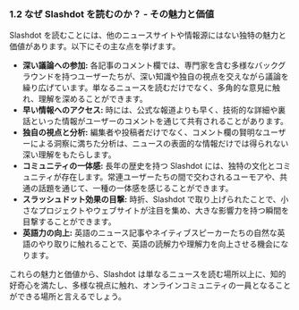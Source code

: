 ### 1.2 なぜ Slashdot を読むのか？ - その魅力と価値

Slashdot を読むことには、他のニュースサイトや情報源にはない独特の魅力と価値があります。以下にその主な点を挙げます。

* **深い議論への参加:** 各記事のコメント欄では、専門家を含む多様なバックグラウンドを持つユーザーたちが、深い知識や独自の視点を交えながら議論を繰り広げています。単なるニュースを読むだけでなく、多角的な意見に触れ、理解を深めることができます。
* **早い情報へのアクセス:** 時には、公式な報道よりも早く、技術的な詳細や裏話といった情報がユーザーのコメントを通じて共有されることがあります。
* **独自の視点と分析:** 編集者や投稿者だけでなく、コメント欄の賢明なユーザーによる洞察に満ちた分析は、ニュースの表面的な情報だけでは得られない深い理解をもたらします。
* **コミュニティの一体感:** 長年の歴史を持つ Slashdot には、独特の文化とコミュニティが存在します。常連ユーザーたちの間で交わされるユーモアや、共通の話題を通じて、一種の一体感を感じることができます。
* **スラッシュドット効果の目撃:** 時折、Slashdot で取り上げられたことで、小さなプロジェクトやウェブサイトが注目を集め、大きな影響力を持つ瞬間を目撃することができます。
* **英語力の向上:** 英語のニュース記事やネイティブスピーカーたちの自然な英語のやり取りに触れることで、英語の読解力や理解力を向上させる機会になります。

これらの魅力と価値から、Slashdot は単なるニュースを読む場所以上に、知的好奇心を満たし、多様な視点に触れ、オンラインコミュニティの一員となることができる場所と言えるでしょう。
